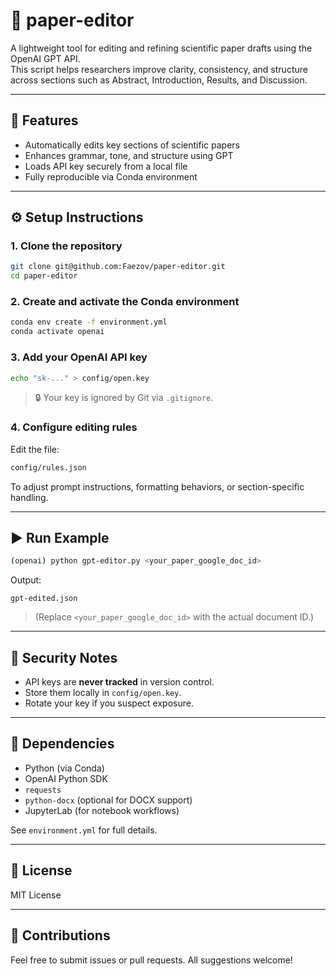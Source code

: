 # 📝 paper-editor

A lightweight tool for editing and refining scientific paper drafts using the OpenAI GPT API.  
This script helps researchers improve clarity, consistency, and structure across sections such as Abstract, Introduction, Results, and Discussion.

---

## 🚀 Features

- Automatically edits key sections of scientific papers
- Enhances grammar, tone, and structure using GPT
- Loads API key securely from a local file
- Fully reproducible via Conda environment

---

## ⚙️ Setup Instructions

### 1. Clone the repository

```bash
git clone git@github.com:Faezov/paper-editor.git
cd paper-editor
````

### 2. Create and activate the Conda environment

```bash
conda env create -f environment.yml
conda activate openai
```

### 3. Add your OpenAI API key

```bash
echo "sk-..." > config/open.key
```

> 🔒 Your key is ignored by Git via `.gitignore`.

### 4. Configure editing rules

Edit the file:

```bash
config/rules.json
```

To adjust prompt instructions, formatting behaviors, or section-specific handling.

---

## ▶️ Run Example

```bash
(openai) python gpt-editor.py <your_paper_google_doc_id>
```

Output:

```
gpt-edited.json
```

> (Replace `<your_paper_google_doc_id>` with the actual document ID.)

---

## 🔐 Security Notes

* API keys are **never tracked** in version control.
* Store them locally in `config/open.key`.
* Rotate your key if you suspect exposure.

---

## 🧪 Dependencies

* Python (via Conda)
* OpenAI Python SDK
* `requests`
* `python-docx` (optional for DOCX support)
* JupyterLab (for notebook workflows)

See `environment.yml` for full details.

---

## 📄 License

MIT License

---

## 🤝 Contributions

Feel free to submit issues or pull requests. All suggestions welcome!

